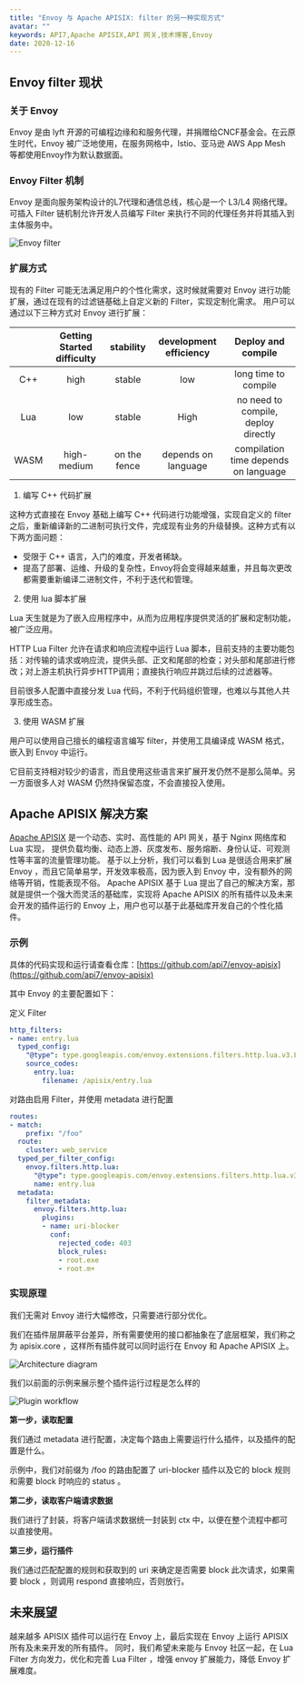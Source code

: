 ```yaml
---
title: "Envoy 与 Apache APISIX: filter 的另一种实现方式"
avatar: ""
keywords: API7,Apache APISIX,API 网关,技术博客,Envoy
date: 2020-12-16
---
```


## Envoy filter 现状

### 关于 Envoy

Envoy 是由 lyft 开源的可编程边缘和和服务代理，并捐赠给CNCF基金会。在云原生时代，Envoy 被广泛地使用，在服务网格中，Istio、亚马逊 AWS App Mesh 等都使用Envoy作为默认数据面。

### Envoy Filter 机制

Envoy 是面向服务架构设计的L7代理和通信总线，核心是一个 L3/L4 网络代理。可插入 Filter 链机制允许开发人员编写 Filter 来执行不同的代理任务并将其插入到主体服务中。

![Envoy filter](https://static.apiseven.com/filters.png)

### 扩展方式

现有的 Filter 可能无法满足用户的个性化需求，这时候就需要对 Envoy 进行功能扩展，通过在现有的过滤链基础上自定义新的 Filter，实现定制化需求。
用户可以通过以下三种方式对 Envoy 进行扩展：


|       | Getting Started difficulty |  stability   | development efficiency |          Deploy and compile          |
| :---: | :------------------------: | :----------: | :--------------------: | :----------------------------------: |
|  C++  |            high            |    stable    |          low           |         long time to compile         |
|  Lua  |            low             |    stable    |          High          | no need to compile, deploy directly  |
| WASM  |        high-medium         | on the fence |  depends on language   | compilation time depends on language |

1.  编写 C++ 代码扩展

这种方式直接在 Envoy 基础上编写 C++ 代码进行功能增强，实现自定义的 filter 之后，重新编译新的二进制可执行文件，完成现有业务的升级替换。这种方式有以下两方面问题：
- 受限于 C++ 语言，入门的难度，开发者稀缺。
- 提高了部署、运维、升级的复杂性，Envoy将会变得越来越重，并且每次更改都需要重新编译二进制文件，不利于迭代和管理。

2. 使用 lua 脚本扩展

Lua 天生就是为了嵌入应用程序中，从而为应用程序提供灵活的扩展和定制功能，被广泛应用。

HTTP Lua Filter 允许在请求和响应流程中运行 Lua 脚本，目前支持的主要功能包括：对传输的请求或响应流，提供头部、正文和尾部的检查；对头部和尾部进行修改；对上游主机执行异步HTTP调用；直接执行响应并跳过后续的过滤器等。

目前很多人配置中直接分发 Lua 代码，不利于代码组织管理，也难以与其他人共享形成生态。


3. 使用 WASM 扩展

用户可以使用自己擅长的编程语言编写 filter，并使用工具编译成 WASM 格式，嵌入到 Envoy 中运行。

它目前支持相对较少的语言，而且使用这些语言来扩展开发仍然不是那么简单。另一方面很多人对 WASM 仍然持保留态度，不会直接投入使用。

## Apache APISIX 解决方案

[Apache APISIX](https://github.com/apache/apisix) 是一个动态、实时、高性能的 API 网关，基于 Nginx 网络库和 Lua 实现， 提供负载均衡、动态上游、灰度发布、服务熔断、身份认证、可观测性等丰富的流量管理功能。
基于以上分析，我们可以看到 Lua 是很适合用来扩展 Envoy ，而且它简单易学，开发效率极高，因为嵌入到 Envoy 中，没有额外的网络等开销，性能表现不俗。
Apache APISIX 基于 Lua 提出了自己的解决方案，那就是提供一个强大而灵活的基础库，实现将 Apache APISIX 的所有插件以及未来会开发的插件运行的 Envoy 上，用户也可以基于此基础库开发自己的个性化插件。


### 示例

具体的代码实现和运行请查看仓库：[https://github.com/api7/envoy-apisix](https://github.com/api7/envoy-apisix)

其中 Envoy 的主要配置如下：

定义 Filter

```yaml
http_filters:
- name: entry.lua
  typed_config:
    "@type": type.googleapis.com/envoy.extensions.filters.http.lua.v3.Lua
    source_codes:
      entry.lua:
        filename: /apisix/entry.lua
```

对路由启用 Filter，并使用 metadata 进行配置

```yaml
routes:
- match:
    prefix: "/foo"
  route:
    cluster: web_service
  typed_per_filter_config:
    envoy.filters.http.lua:
      "@type": type.googleapis.com/envoy.extensions.filters.http.lua.v3.LuaPerRoute
      name: entry.lua
  metadata:
    filter_metadata:
      envoy.filters.http.lua:
        plugins:
        - name: uri-blocker
          conf:
            rejected_code: 403
            block_rules:
            - root.exe
            - root.m+
```

### 实现原理

我们无需对 Envoy 进行大幅修改，只需要进行部分优化。

我们在插件层屏蔽平台差异，所有需要使用的接口都抽象在了底层框架，我们称之为 apisix.core ，这样所有插件就可以同时运行在 Envoy 和 Apache APISIX 上。


![Architecture diagram](https://static.apiseven.com/main.png)

我们以前面的示例来展示整个插件运行过程是怎么样的

![Plugin workflow](https://static.apiseven.com/workflow.png)

**第一步，读取配置**

我们通过 metadata 进行配置，决定每个路由上需要运行什么插件，以及插件的配置是什么。

示例中，我们对前缀为 /foo 的路由配置了 uri-blocker 插件以及它的 block 规则和需要 block 时响应的 status 。

**第二步，读取客户端请求数据**

我们进行了封装，将客户端请求数据统一封装到 ctx 中，以便在整个流程中都可以直接使用。

**第三步，运行插件**

我们通过匹配配置的规则和获取到的 uri 来确定是否需要 block 此次请求，如果需要 block ，则调用 respond 直接响应，否则放行。

## 未来展望

越来越多 APISIX 插件可以运行在 Envoy 上，最后实现在 Envoy 上运行 APISIX 所有及未来开发的所有插件。
同时，我们希望未来能与 Envoy 社区一起，在 Lua Filter 方向发力，优化和完善 Lua Filter ，增强 envoy 扩展能力，降低 Envoy 扩展难度。
